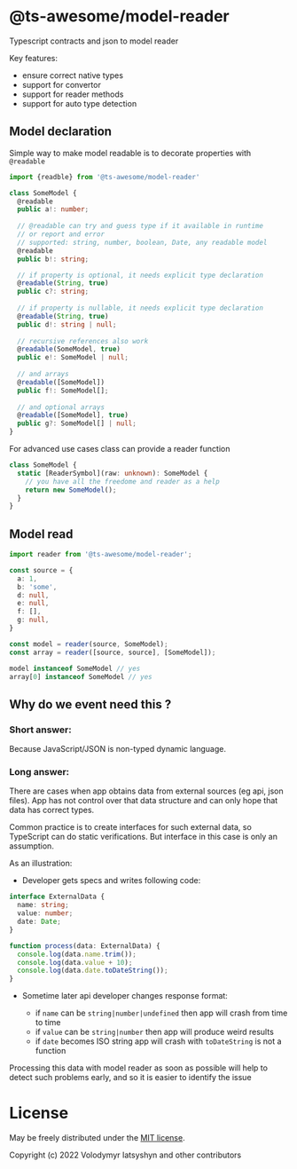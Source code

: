 # @ts-awesome/model-reader

Typescript contracts and json to model reader

Key features:

* ensure correct native types
* support for convertor
* support for reader methods
* support for auto type detection

## Model declaration

Simple way to make model readable is to decorate properties with `@readable` 

```ts
import {readble} from '@ts-awesome/model-reader'

class SomeModel {
  @readable
  public a!: number;
  
  // @readable can try and guess type if it available in runtime 
  // or report and error
  // supported: string, number, boolean, Date, any readable model
  @readable
  public b!: string;

  // if property is optional, it needs explicit type declaration
  @readable(String, true)
  public c?: string;
  
  // if property is nullable, it needs explicit type declaration
  @readable(String, true)
  public d!: string | null;
  
  // recursive references also work
  @readable(SomeModel, true)
  public e!: SomeModel | null;
  
  // and arrays
  @readable([SomeModel])
  public f!: SomeModel[];
  
  // and optional arrays
  @readable([SomeModel], true)
  public g?: SomeModel[] | null;
}
```

For advanced use cases class can provide a reader function 

```ts
class SomeModel {
  static [ReaderSymbol](raw: unknown): SomeModel {
    // you have all the freedome and reader as a help
    return new SomeModel();
  }
}
```

## Model read

```ts
import reader from '@ts-awesome/model-reader';

const source = {
  a: 1,
  b: 'some',
  d: null,
  e: null,
  f: [],
  g: null,
}

const model = reader(source, SomeModel);
const array = reader([source, source], [SomeModel]);

model instanceof SomeModel // yes
array[0] instanceof SomeModel // yes
```

## Why do we event need this ?

### Short answer: 

Because JavaScript/JSON is non-typed dynamic language.

### Long answer:

There are cases when app obtains data from external sources (eg api, json files).
App has not control over that data structure and can only hope that data has correct 
types. 

Common practice is to create interfaces for such external data, so  TypeScript can 
do static verifications. But interface in this case is only an assumption.

As an illustration:

* Developer gets specs and writes following code:

```ts
interface ExternalData {
  name: string;
  value: number;
  date: Date;
}

function process(data: ExternalData) {
  console.log(data.name.trim());
  console.log(data.value + 10);
  console.log(data.date.toDateString());
}
```

* Sometime later api developer changes response format:

    * if `name` can be `string|number|undefined` then app will crash from time to time
    * if `value` can be `string|number` then app will produce weird results
    * if `date` becomes ISO string app will crash with `toDateString` is not a function

Processing this data with model reader as soon as possible will help to detect such problems 
early, and so it is easier to identify the issue 


# License
May be freely distributed under the [MIT license](https://opensource.org/licenses/MIT).

Copyright (c) 2022 Volodymyr Iatsyshyn and other contributors
